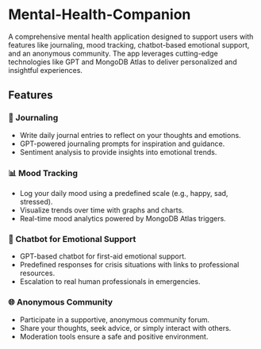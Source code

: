 # Mental-Health-Companion
A comprehensive mental health application designed to support users with features like journaling, mood tracking, chatbot-based emotional support, and an anonymous community. The app leverages cutting-edge technologies like GPT and MongoDB Atlas to deliver personalized and insightful experiences.

## Features
### 📝 Journaling
- Write daily journal entries to reflect on your thoughts and emotions.
- GPT-powered journaling prompts for inspiration and guidance.
- Sentiment analysis to provide insights into emotional trends.
### 📊 Mood Tracking
- Log your daily mood using a predefined scale (e.g., happy, sad, stressed).
- Visualize trends over time with graphs and charts.
- Real-time mood analytics powered by MongoDB Atlas triggers.
### 🤖 Chatbot for Emotional Support
- GPT-based chatbot for first-aid emotional support.
- Predefined responses for crisis situations with links to professional resources.
- Escalation to real human professionals in emergencies.
### 🌐 Anonymous Community
- Participate in a supportive, anonymous community forum.
- Share your thoughts, seek advice, or simply interact with others.
- Moderation tools ensure a safe and positive environment.

